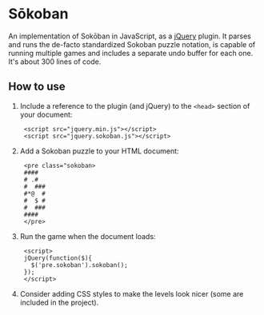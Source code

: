 # Sōkoban

An implementation of Sokōban in JavaScript, as a [jQuery] plugin. It parses and runs the de-facto standardized Sokoban puzzle notation, is capable of running multiple games and includes a separate undo buffer for each one. It's about 300 lines of code.

## How to use

1. Include a reference to the plugin (and jQuery) to the `<head>` section of your document:

        <script src="jquery.min.js"></script>
        <script src="jquery.sokoban.js"></script>


2. Add a Sokoban puzzle to your HTML document:

        <pre class="sokoban>
        ####
        # .#
        #  ###
        #*@  #
        #  $ #
        #  ###
        ####
        </pre>

3. Run the game when the document loads:

        <script>
        jQuery(function($){
          $('pre.sokoban').sokoban();
        });
        </script>




  [jQuery]: http://query.com/

4. Consider adding CSS styles to make the levels look nicer (some are included in the project).
